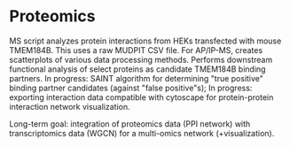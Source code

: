 # Proteomics
MS script analyzes protein interactions from HEKs transfected with mouse TMEM184B. This uses a raw MUDPIT CSV file.
  For AP/IP-MS, creates scatterplots of various data processing methods.
    Performs downstream functional analysis of select proteins as candidate TMEM184B binding partners.
        In progress: SAINT algorithm for determining "true positive" binding partner candidates (against "false positive"s);
        In progress: exporting interaction data compatible with cytoscape for protein-protein interaction network visualization.
        
Long-term goal: integration of proteomics data (PPI network) with transcriptomics data (WGCN) for a multi-omics network (+visualization).
